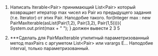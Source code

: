1. Написать Iterable<Pair<Integer>> принимающий List<Pair<Integer>> который возвращает итератор max чисел из Pair из предыдущего задания (т.е. Iterator<Integer>) от этих Pair<Integer>. Наподобие такого.
for(Integer max : new PairMaxIterable(asList(Pair(1,2), Pair(3,2), Pair(1,5)))){
            System.out.print(max + " ");
}
должен вывести 2 3 5

2.  ***Сделать для PairMaxIterable утилитный параметризованный метод maxPairs с аргуметом List<Pair<E>> или varargs E... Наподобие interval, только параметризованный.
